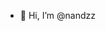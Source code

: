 - 👋 Hi, I’m @nandzz

<!---
nandzz/nandzz is a ✨ special ✨ repository because its `README.md` (this file) appears on your GitHub profile.
You can click the Preview link to take a look at your changes.
--->
